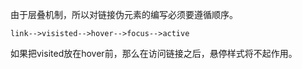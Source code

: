 由于层叠机制，所以对链接伪元素的编写必须要遵循顺序。

`link-->visisted-->hover-->focus-->active`

如果把visited放在hover前，那么在访问链接之后，悬停样式将不起作用。